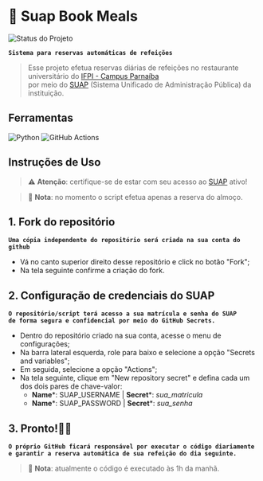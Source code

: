 # 🥗 Suap Book Meals

![Status do Projeto](https://img.shields.io/badge/Status-Em%20Desenvolvimento-00FFFF?style=for-the-badge)

**`Sistema para reservas automáticas de refeições`**  

> Esse projeto efetua reservas diárias de refeições no restaurante universitário do [IFPI - Campus Parnaíba](https://www.ifpi.edu.br/parnaiba)  
por meio do [SUAP](https://suap.ifpi.edu.br/accounts/login/?next=/) (Sistema Unificado de Administração Pública) da instituição.  

## Ferramentas

![Python](https://img.shields.io/badge/python-3670A0?style=for-the-badge&logo=python&logoColor=ffdd54) 
![GitHub Actions](https://img.shields.io/badge/github%20actions-%232671E5.svg?style=for-the-badge&logo=githubactions&logoColor=white)

## Instruções de Uso

> ⚠️ **Atenção**: certifique-se de estar com seu acesso ao [SUAP](https://suap.ifpi.edu.br/accounts/login/?next=/) ativo!

>📝 **Nota**: no momento o script efetua apenas a reserva do almoço. 

## 1. Fork do repositório

**`Uma cópia independente do repositório será criada na sua conta do github`**  

* Vá no canto superior direito desse repositório e click no botão "Fork";
* Na tela seguinte confirme a criação do fork.

## 2. Configuração de credenciais do SUAP

**`O repositório/script terá acesso a sua matrícula e senha do SUAP`**  
**`de forma segura e confidencial por meio do GitHub Secrets.`**

* Dentro do repositório criado na sua conta, acesse o menu de configurações;
* Na barra lateral esquerda, role para baixo e selecione a opção "Secrets and variables";
* Em seguida, selecione a opção "Actions";
* Na tela seguinte, clique em "New repository secret" e defina cada um dos dois pares de chave-valor:  
    * **Name***: SUAP_USERNAME | **Secret***: *sua_matricula*
    * **Name***: SUAP_PASSWORD | **Secret***: *sua_senha*

## 3. Pronto!🎉🥳

**`O próprio GitHub ficará responsável por executar o código diariamente`**  
**`e garantir a reserva automática de sua refeição do dia seguinte.`**  
>📝 **Nota**: atualmente o código é executado às 1h da manhã.
